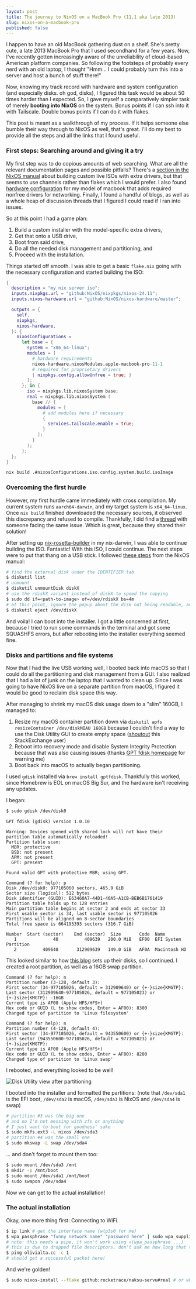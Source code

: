 ```yaml
---
layout: post
title: The journey to NixOS on a MacBook Pro (11,1 aka late 2013)
slug: nixos-on-a-macbook-pro
published: false
---
```


I happen to have an old MacBook gathering dust on a shelf. She's pretty cute, a late
2013 MacBook Pro that I used secondhand for a few years. Now, I've recently gotten
increasingly aware of the unreliability of cloud-based American platform companies.
So following the footsteps of probably every nerd with an old laptop, I thought
"Hmm... I could probably turn this into a server and host a bunch of stuff there!"

<!--more-->

Now, knowing my track record with hardware and system configuration (and especially disks.
oh god, disks), I figured this task would be about 50 times harder
than I expected. So, I gave myself a comparatively simpler task of merely **booting into
NixOS** on the system. Bonus points if I can ssh into it with Tailscale. Double bonus
points if I can do it with flakes.

This post is meant as a walkthrough of my process. If it helps someone else bumble their
way through to NixOS as well, that's great. I'll do my best to provide all the steps
and all the links that I found useful.

### First steps: Searching around and giving it a try

My first step was to do copious amounts of web searching. What are all the relevant
documentation pages and possible pitfalls? There's a [section in the NixOS manual][live]
about building custom live ISOs with extra drivers, but that seems to use channels
rather than flakes which I would prefer. I also found [hardware configuration][hardware]
for my model of macbook that adds required nonfree drivers for networking. Finally, I
found a handful of blogs, as well as a whole heap of discussion threads that I figured
I could read if I ran into issues.

So at this point I had a game plan:
1. Build a custom installer with the model-specific extra drivers,
2. Get that onto a USB drive,
3. Boot from said drive,
4. Do all the needed disk management and partitioning, and
5. Proceed with the installation.

Things started off smooth. I was able to get a basic `flake.nix` going with the
necessary configuration and started building the ISO:

```nix
{
  description = "my nix server iso";
  inputs.nixpkgs.url = "github:NixOS/nixpkgs/nixos-24.11";
  inputs.nixos-hardware.url = "github:NixOS/nixos-hardware/master";

  outputs = {
    self,
    nixpkgs,
    nixos-hardware,
  }: {
    nixosConfigurations =
      let base = {
        system = "x86_64-linux";
        modules = [
          # hardware requirements
          nixos-hardware.nixosModules.apple-macbook-pro-11-1
          # required for proprietary drivers
          { nixpkgs.config.allowUnfree = true; }
        ];
      }; in {
        iso = nixpkgs.lib.nixosSystem base;
        real = nixpkgs.lib.nixosSystem (
          base // {
            modules = [
              # add modules here if necessary
              {
                services.tailscale.enable = true;
              }
            ];
          }
        );
      };
  };
}
```

```sh
nix build .#nixosConfigurations.iso.config.system.build.isoImage
```

### Overcoming the first hurdle

However, my first hurdle came immediately with cross compilation. My current system 
runs `aarch64-darwin`, and my target system is `x64_64-linux`. Once `nix build`
finished downloaded the necessary sources, it observed
this discrepancy and refused to compile. Thankfully, I did find a [thread][thread] with
someone facing the same issue. Which is great, because they shared their solution!

After setting up [nix-rosetta-builder][ros] in my nix-darwin, I was able to continue
building the ISO. Fantastic! With this ISO, I could continue. The next steps were to
put that thang on a USB stick. I followed [these steps][steps] from the NixOS manual:

```sh
# find the external disk under the IDENTIFIER tab
$ diskutil list
# unmount
$ diskutil unmountDisk diskX
# use the rdiskX variant instead of diskX to speed the copying
$ sudo dd if=<path-to-image> of=/dev/rdiskX bs=4m
# at this point, ignore the popup about the disk not being readable, and eject
$ diskutil eject /dev/diskX
```

And voila! I can boot into the installer. I got a little concerned at first, because I
tried to run some commands in the terminal and got some SQUASHFS errors, but after rebooting
into the installer everything seemed fine.

### Disks and partitions and file systems

Now that I had the live USB working well, I booted back into macOS so that I could do all
the partitioning and disk management from a GUI. I also realized that I had a lot of junk
on the laptop that I wanted to clean up. Since I was going to have NixOS live on a separate
partition from macOS, I figured it would be good to reclaim disk space this way.

After managing to shrink my macOS disk usage down to a "slim" 160GB, I managed to:

1. Resize my macOS container partition down via `diskutil apfs resizeContainer /dev/diskMIAU 160GB`
   because I couldn't find a way to use the Disk Utility GUI to create empty space
   ([shoutout][so] this StackExchange user)
2. Reboot into recovery mode and disable System Integrity Protection because that was also
   causing issues (thanks [GPT fdisk homepage][gpt home] for warning me)
3. Boot back into macOS to actually began partitioning.

I used `gdisk` installed via `brew install gptfdisk`. Thankfully this worked, since Homebrew is EOL
on macOS Big Sur, and the hardware isn't receiving any updates.

I began:
```sh
$ sudo gdisk /dev/disk0
```
```
GPT fdisk (gdisk) version 1.0.10

Warning: Devices opened with shared lock will not have their
partition table automatically reloaded!
Partition table scan:
  MBR: protective
  BSD: not present
  APM: not present
  GPT: present

Found valid GPT with protective MBR; using GPT.

Command (? for help): p
Disk /dev/disk0: 977105060 sectors, 465.9 GiB
Sector size (logical): 512 bytes
Disk identifier (GUID): E63460A7-44D1-40A5-A1CB-BEB6B1761419
Partition table holds up to 128 entries
Main partition table begins at sector 2 and ends at sector 33
First usable sector is 34, last usable sector is 977105026
Partitions will be aligned on 8-sector boundaries
Total free space is 664195393 sectors (316.7 GiB)

Number  Start (sector)    End (sector)  Size       Code  Name
   1              40          409639   200.0 MiB   EF00  EFI System Partition
   2          409640       312909639   149.0 GiB   AF0A  Macintosh HD
```

This looked similar to how [this blog][this blog] sets up their disks, so I continued.
I created a root partition, as well as a 16GB swap partition.
```
Command (? for help): n
Partition number (3-128, default 3):
First sector (34-977105026, default = 312909640) or {+-}size{KMGTP}:
Last sector (312909640-977105026, default = 977105023) or {+-}size{KMGTP}: -16GB
Current type is AF00 (Apple HFS/HFS+)
Hex code or GUID (L to show codes, Enter = AF00): 8300
Changed type of partition to 'Linux filesystem'

Command (? for help): n
Partition number (4-128, default 4):
First sector (34-977105026, default = 943550600) or {+-}size{KMGTP}:
Last sector (943550600-977105026, default = 977105023) or {+-}size{KMGTP}:
Current type is AF00 (Apple HFS/HFS+)
Hex code or GUID (L to show codes, Enter = AF00): 8200
Changed type of partition to 'Linux swap'
```
I rebooted, and everything​ looked to be well!

![Disk Utility view after partitioning](/assets/images/nixos-mpb-disk-setup.png)

I booted into the installer and formatted the partitions: (note that `/dev/sda1`
is the EFI boot, `/dev/sda2` is macOS, `/dev/sda3` is NixOS and `/dev/sda4` is swap)
```sh
# partition #3 was the big one
# and no I'm not messing with zfs or anything
# I just want to boot for goodness' sake
$ sudo mkfs.ext3 -L nixos /dev/sda3 
# partition #4 was the small one
$ sudo mkswap -L swap /dev/sda4
```
... and don't forget to mount them too:
```sh
$ sudo mount /dev/sda3 /mnt
$ mkdir -p /mnt/boot
$ sudo mount /dev/sda1 /mnt/boot
$ sudo swapon /dev/sda4
```

Now we can get to the actual installation!

### The actual installation

Okay, one more thing first: Connecting to WiFi.
```sh
$ ip link # get the interface name (wlp3s0 for me)
$ wpa_passphrase "funny network name" "password here" |​ sudo wpa_supplicant -B -i wlp3s0 -c /dev/stdin
# note: this needs a pipe, it won't work using <(wpa_passphrase ...)
# this is due to dropped file descriptors. don't ask me how long that took to figure out
$ ping olivialta.cc -c 1
# should get a successful packet here!
```
And we're golden!
```sh
$ sudo nixos-install --flake github:rocketrace/naksu-servu#real # or whereever the flake is
```


[live]: https://nixos.org/manual/nixos/stable/#sec-building-image
[hardware]: https://github.com/NixOS/nixos-hardware/blob/master/apple/macbook-pro/11-1/README.md
[custom]: https://hoverbear.org/blog/nix-flake-live-media/
[thread]: https://discourse.nixos.org/t/cross-build-nixos-iso-on-aarch64-darwin-x86-64-linux/59209
[ros]: https://github.com/cpick/nix-rosetta-builder
[steps]: https://nixos.org/manual/nixos/stable/#sec-booting-from-usb-macos
[this blog]: https://www.arthurkoziel.com/installing-nixos-on-a-macbookpro/
[so]: https://apple.stackexchange.com/a/478778
[gpt home]: https://www.rodsbooks.com/gdisk/index.html
[gens]: https://github.com/nix-community/nixos-generators